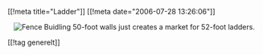 [[!meta  title="Ladder"]]
[[!meta  date="2006-07-28 13:26:06"]]
<div align="center"><img id="image313" src="http://pjatt.net/images/2006/07/fence.jpg" alt="Fence"  />
Buidling 50-foot walls just creates
a market for 52-foot ladders.</div>

[[!tag  generelt]]